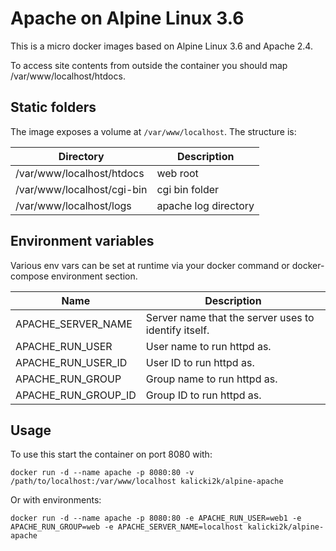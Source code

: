 # Apache on Alpine Linux 3.6
This is a micro docker images based on Alpine Linux 3.6 and Apache 2.4.

To access site contents from outside the container you should map /var/www/localhost/htdocs.

## Static folders
The image exposes a volume at `/var/www/localhost`. The structure is:

| Directory                  | Description          |
| -------------------------- | -------------------- |
| /var/www/localhost/htdocs  | web root             |
| /var/www/localhost/cgi-bin | cgi bin folder       |
| /var/www/localhost/logs    | apache log directory | 

## Environment variables
Various env vars can be set at runtime via your docker command or docker-compose environment section.

| Name                | Description                 |
| ------------------- | --------------------------- |
| APACHE_SERVER_NAME  | Server name that the server uses to identify itself. |
| APACHE_RUN_USER     | User name to run httpd as.                           |
| APACHE_RUN_USER_ID  | User ID to run httpd as.                             |
| APACHE_RUN_GROUP    | Group name to run httpd as.                          |
| APACHE_RUN_GROUP_ID | Group ID to run httpd as.                            |

## Usage

To use this start the container on port 8080 with:
```
docker run -d --name apache -p 8080:80 -v /path/to/localhost:/var/www/localhost kalicki2k/alpine-apache
```

Or with environments:

```
docker run -d --name apache -p 8080:80 -e APACHE_RUN_USER=web1 -e APACHE_RUN_GROUP=web -e APACHE_SERVER_NAME=localhost kalicki2k/alpine-apache
```